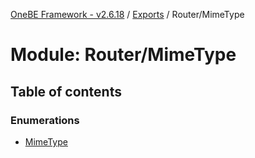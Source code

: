 [OneBE Framework - v2.6.18](../README.md) / [Exports](../modules.md) / Router/MimeType

# Module: Router/MimeType

## Table of contents

### Enumerations

- [MimeType](../enums/Router_MimeType.MimeType.md)
